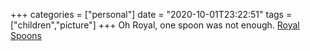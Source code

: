 +++
categories = ["personal"]
date = "2020-10-01T23:22:51"
tags = ["children","picture"]
+++
Oh Royal, one spoon was not enough. [Royal Spoons](https://1drv.ms/u/s!Anpcls_feIsggcp95jssoynqJTKIXg)
